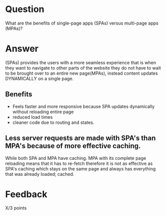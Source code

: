 # Question

What are the benefits of single-page apps (SPAs) versus multi-page apps (MPAs)?

# Answer

(SPAs) provides the users with a more seamless experience that is when they want to navigate to other parts of the website they do not have to wait to be brought over to an entire new page(MPAs), instead
content updates DYNAMICALLY on a single page.

## Benefits

- Feels faster and more responsive because SPA updates dynamically without reloading entire page
- reduced load times
- cleaner code due to routing and states.

## Less server requests are made with SPA's than MPA's because of more effective caching.

While both SPA and MPA have caching. MPA with its complete page reloading means that it has to re-fetch therefore it is not as effective as SPA's caching which stays on the same page and always has everything that was already loaded; cached.

# Feedback

X/3 points
